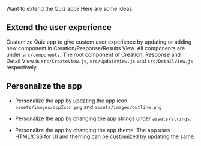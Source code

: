 Want to extend the Quiz app? Here are some ideas:

## Extend the user experience

Customize Quiz app to give custom user experience by updating or adding new
component in Creation/Response/Results View. All components are under
`src/components`. The root component of Creation, Response and Detail View is
`src/CreateView.js`, `src/UpdateView.js` and `src/DetailView.js` respectively.

## Personalize the app

* Personalize the app by updating the app icon `assets/images/appIcon.png` and
    `assets/images/outline.png`

* Personalize the app by changing the app strings under `assets/strings`.

* Personalize the app by changing the app theme. The app uses HTML/CSS for UI
    and theming can be customized by updating the same.